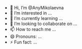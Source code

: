 - 👋 Hi, I’m @AnyMikolaevna
- 👀 I’m interested in ...
- 🌱 I’m currently learning ...
- 💞️ I’m looking to collaborate on ...
- 📫 How to reach me ...
- 😄 Pronouns: ...
- ⚡ Fun fact: ...

<!---
AnyMikolaevna/AnyMikolaevna is a ✨ special ✨ repository because its `README.md` (this file) appears on your GitHub profile.
You can click the Preview link to take a look at your changes.
--->

